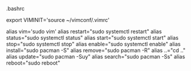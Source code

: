 .bashrc

export VIMINIT='source ~/vimconf/.vimrc'

alias vim='sudo vim'
alias restart="sudo systemctl restart"
alias status="sudo systemctl status"
alias start="sudo systemctl start"
alias stop="sudo systemctl stop"
alias enable="sudo systemctl enable"
alias install="sudo pacman -S"
alias remove="sudo pacman -R"
alias ..="cd .."
alias update="sudo pacman -Suy"
alias search="sudo pacman -Ss"
alias reboot="sudo reboot"
